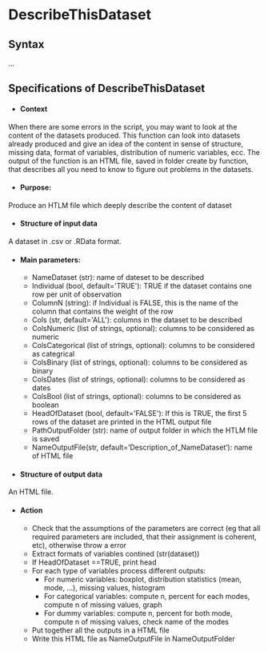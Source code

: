 # DescribeThisDataset
## Syntax
...
## Specifications of DescribeThisDataset

-	#### Context

When there are some errors in the script, you may want to look at the content of the datasets produced. This function can look into datasets already produced and give  an idea of the content in sense of structure, missing data, format of variables, distribution of numeric variables, ecc. The output of the function is an HTML file, saved in folder create by function, that describes all you need to know to figure out problems in the datasets. 

-	#### Purpose: 

  Produce an HTLM file which deeply describe the content of dataset


-	#### Structure of input data

   A dataset in .csv or .RData format.


-	 #### Main parameters:

      -	NameDataset (str): name of dateset to be described
      -	Individual (bool, default='TRUE'): TRUE if the dataset contains one row per unit of observation 
      -	ColumnN (string): if Individual is FALSE, this is the name of the column that contains the weight of the row 
      -	Cols (str, default='ALL'): columns in the dataset to be described
      -	ColsNumeric (list of strings, optional): columns to be considered as numeric
      -	ColsCategorical (list of strings, optional): columns to be considered as categrical
      -	ColsBinary (list of strings, optional): columns to be considered as binary
      -	ColsDates (list of strings, optional): columns to be considered as dates
      -	ColsBool (list of strings, optional): columns to be considered as boolean
      -	HeadOfDataset (bool, default='FALSE'): If this is TRUE, the first 5 rows of the dataset are printed in the HTML output file
      -	PathOutputFolder (str):  name of output folder in which the HTLM file is saved
      -	NameOutputFile(str, default=’Description_of_NameDataset’):  name of HTML file

-	#### Structure of output data

An HTML file.

- #### Action
     - Check that the assumptions of the parameters are correct (eg that all required parameters are included, that their assignment is coherent, etc), otherwise throw a error
     - Extract formats of variables contined  (str(dataset))
     - If HeadOfDataset ==TRUE, print head
     - For each type of variables process different outputs:
		 - For numeric variables: boxplot, distribution statistics (mean, mode, …), missing values, histogram 
		 - For categorical variables: compute n, percent for each modes, compute n of missing values, graph 
		 - For dummy variables: compute n, percent for both mode, compute n of missing values, check name of the modes          
     - Put together all the outputs in a HTML file
     - Write this HTML file as NameOutputFile in NameOutputFolder
    
